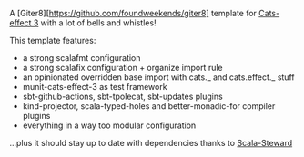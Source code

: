 A [Giter8][https://github.com/foundweekends/giter8] template for [Cats-effect 3](https://typelevel.org/cats-effect/) with a lot of bells and whistles!

This template features:
- a strong scalafmt configuration
- a strong scalafix configuration + organize import rule
- an opinionated overridden base import with cats._ and cats.effect._ stuff
- munit-cats-effect-3 as test framework
- sbt-github-actions, sbt-tpolecat, sbt-updates plugins
- kind-projector, scala-typed-holes and better-monadic-for compiler plugins
- everything in a way too modular configuration

...plus it should stay up to date with dependencies thanks to [Scala-Steward](https://github.com/scala-steward-org/scala-steward-action)